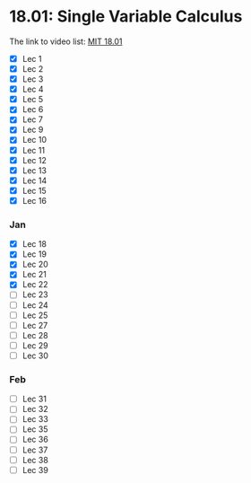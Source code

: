 18.01: Single Variable Calculus
===============================

The link to video list: [MIT 18.01](https://www.youtube.com/playlist?list=PL590CCC2BC5AF3BC1)

- [X] Lec 1
- [X] Lec 2
- [X] Lec 3
- [X] Lec 4
- [X] Lec 5
- [X] Lec 6
- [X] Lec 7
- [X] Lec 9
- [X] Lec 10
- [X] Lec 11
- [X] Lec 12
- [X] Lec 13
- [X] Lec 14
- [X] Lec 15
- [X] Lec 16

### Jan

- [X] Lec 18
- [X] Lec 19
- [X] Lec 20
- [X] Lec 21
- [X] Lec 22
- [ ] Lec 23
- [ ] Lec 24
- [ ] Lec 25
- [ ] Lec 27
- [ ] Lec 28
- [ ] Lec 29
- [ ] Lec 30

### Feb

- [ ] Lec 31
- [ ] Lec 32
- [ ] Lec 33
- [ ] Lec 35
- [ ] Lec 36
- [ ] Lec 37
- [ ] Lec 38
- [ ] Lec 39